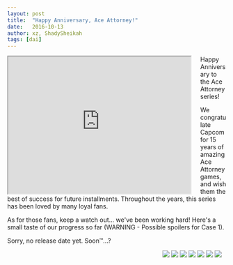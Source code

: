 ```yaml
---
layout: post
title:  "Happy Anniversary, Ace Attorney!"
date:   2016-10-13
author: xz, ShadySheikah
tags: [dai]
---
```


<div style="float: left; margin-right: 20px;">
    <iframe width="420" height="315" src="https://www.youtube.com/embed/Q2iKItpVoyo">
    </iframe>
</div>

Happy Anniversary to the Ace Attorney series!

We congratulate Capcom for 15 years of amazing Ace Attorney games, and wish them the best of success for future installments. Throughout the years, this series has been loved by many loyal fans.

As for those fans, keep a watch out... we've been working hard! Here's a small taste of our progress so far (WARNING - Possible spoilers for Case 1).

Sorry, no release date yet. Soon™...? 

<div style="float:left;text-align:center;width:850px">
    <img src="http://i.imgur.com/Y2C5EdJ.png" style="display:inline-block">
    <img src="http://i.imgur.com/vPi9ira.png" style="display:inline-block">
    <img src="http://i.imgur.com/6DZqgeI.png" style="display:inline-block">
    <img src="http://i.imgur.com/lkl5yNs.png" style="display:inline-block">
    <img src="http://i.imgur.com/NVbQv9h.png" style="display:inline-block">
    <img src="http://i.imgur.com/W0jXY33.png" style="display:inline-block">
    <img src="http://i.imgur.com/qWSqbNE.png" style="display:inline-block">
</div>


